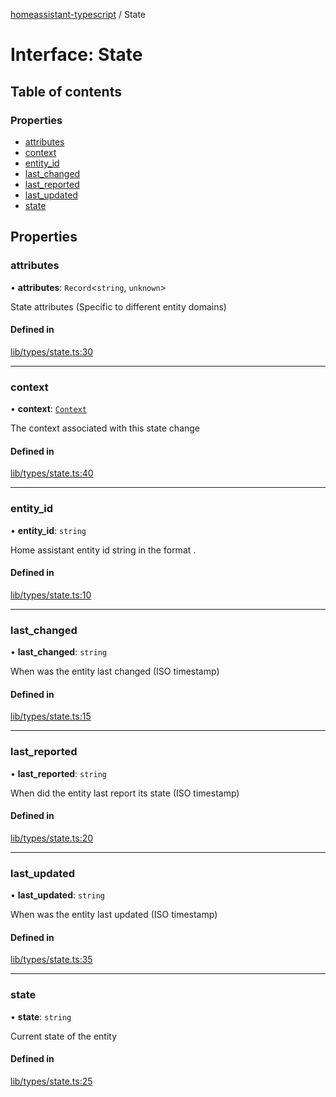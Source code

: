 [homeassistant-typescript](../README.md) / State

# Interface: State

## Table of contents

### Properties

- [attributes](State.md#attributes)
- [context](State.md#context)
- [entity\_id](State.md#entity_id)
- [last\_changed](State.md#last_changed)
- [last\_reported](State.md#last_reported)
- [last\_updated](State.md#last_updated)
- [state](State.md#state)

## Properties

### attributes

• **attributes**: `Record`\<`string`, `unknown`\>

State attributes (Specific to different entity domains)

#### Defined in

[lib/types/state.ts:30](https://github.com/benwainwright/hass-ts/blob/847beec/src/lib/types/state.ts#L30)

___

### context

• **context**: [`Context`](Context.md)

The context associated with this state change

#### Defined in

[lib/types/state.ts:40](https://github.com/benwainwright/hass-ts/blob/847beec/src/lib/types/state.ts#L40)

___

### entity\_id

• **entity\_id**: `string`

Home assistant entity id string in the format <domain>.<id>

#### Defined in

[lib/types/state.ts:10](https://github.com/benwainwright/hass-ts/blob/847beec/src/lib/types/state.ts#L10)

___

### last\_changed

• **last\_changed**: `string`

When was the entity last changed (ISO timestamp)

#### Defined in

[lib/types/state.ts:15](https://github.com/benwainwright/hass-ts/blob/847beec/src/lib/types/state.ts#L15)

___

### last\_reported

• **last\_reported**: `string`

When did the entity last report its state (ISO timestamp)

#### Defined in

[lib/types/state.ts:20](https://github.com/benwainwright/hass-ts/blob/847beec/src/lib/types/state.ts#L20)

___

### last\_updated

• **last\_updated**: `string`

When was the entity last updated (ISO timestamp)

#### Defined in

[lib/types/state.ts:35](https://github.com/benwainwright/hass-ts/blob/847beec/src/lib/types/state.ts#L35)

___

### state

• **state**: `string`

Current state of the entity

#### Defined in

[lib/types/state.ts:25](https://github.com/benwainwright/hass-ts/blob/847beec/src/lib/types/state.ts#L25)
